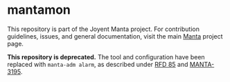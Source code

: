 <!--
    This Source Code Form is subject to the terms of the Mozilla Public
    License, v. 2.0. If a copy of the MPL was not distributed with this
    file, You can obtain one at http://mozilla.org/MPL/2.0/.
-->

<!--
    Copyright (c) 2017, Joyent, Inc.
-->

# mantamon

This repository is part of the Joyent Manta project.  For contribution
guidelines, issues, and general documentation, visit the main
[Manta](http://github.com/joyent/manta) project page.

**This repository is deprecated.**  The tool and configuration have been
replaced with `manta-adm alarm`, as described under [RFD
85](https://github.com/joyent/rfd/blob/master/rfd/0085/README.md) and
[MANTA-3195](https://smartos.org/bugview/MANTA-3195).
